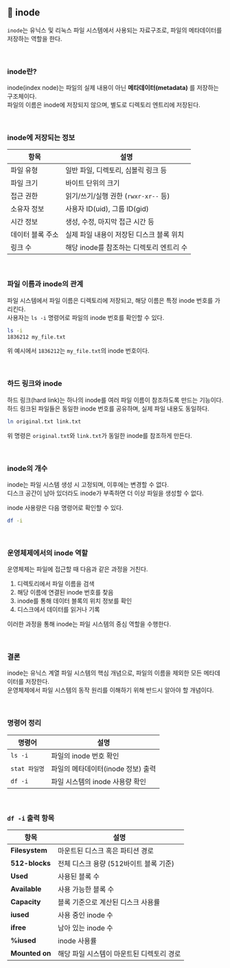## 📂 inode

`inode`는 유닉스 및 리눅스 파일 시스템에서 사용되는 자료구조로, 파일의 메타데이터를 저장하는 역할을 한다.

<br>

### inode란?

inode(index node)는 파일의 실제 내용이 아닌 **메타데이터(metadata)** 를 저장하는 구조체이다.  
파일의 이름은 inode에 저장되지 않으며, 별도로 디렉토리 엔트리에 저장된다.

<br>

### inode에 저장되는 정보

| 항목           | 설명                                      |
|----------------|-------------------------------------------|
| 파일 유형       | 일반 파일, 디렉토리, 심볼릭 링크 등         |
| 파일 크기       | 바이트 단위의 크기                         |
| 접근 권한       | 읽기/쓰기/실행 권한 (`rwxr-xr--` 등)       |
| 소유자 정보     | 사용자 ID(uid), 그룹 ID(gid)               |
| 시간 정보       | 생성, 수정, 마지막 접근 시간 등             |
| 데이터 블록 주소| 실제 파일 내용이 저장된 디스크 블록 위치    |
| 링크 수         | 해당 inode를 참조하는 디렉토리 엔트리 수    |

<br>

### 파일 이름과 inode의 관계

파일 시스템에서 파일 이름은 디렉토리에 저장되고, 해당 이름은 특정 inode 번호를 가리킨다.  
사용자는 `ls -i` 명령어로 파일의 inode 번호를 확인할 수 있다.

```bash
ls -i
1836212 my_file.txt
```

위 예시에서 `1836212`는 `my_file.txt`의 inode 번호이다.

<br>

### 하드 링크와 inode

하드 링크(hard link)는 하나의 inode를 여러 파일 이름이 참조하도록 만드는 기능이다.  
하드 링크된 파일들은 동일한 inode 번호를 공유하며, 실제 파일 내용도 동일하다.

```bash
ln original.txt link.txt
```

위 명령은 `original.txt`와 `link.txt`가 동일한 inode를 참조하게 만든다.

<br>

### inode의 개수

inode는 파일 시스템 생성 시 고정되며, 이후에는 변경할 수 없다.  
디스크 공간이 남아 있더라도 inode가 부족하면 더 이상 파일을 생성할 수 없다.

inode 사용량은 다음 명령어로 확인할 수 있다.

```bash
df -i
```

<br>

### 운영체제에서의 inode 역할

운영체제는 파일에 접근할 때 다음과 같은 과정을 거친다.

1. 디렉토리에서 파일 이름을 검색  
2. 해당 이름에 연결된 inode 번호를 찾음  
3. inode를 통해 데이터 블록의 위치 정보를 확인  
4. 디스크에서 데이터를 읽거나 기록  

이러한 과정을 통해 inode는 파일 시스템의 중심 역할을 수행한다.

<br>

### 결론

inode는 유닉스 계열 파일 시스템의 핵심 개념으로, 파일의 이름을 제외한 모든 메타데이터를 저장한다.  
운영체제에서 파일 시스템의 동작 원리를 이해하기 위해 반드시 알아야 할 개념이다.

<br>

### 명령어 정리

| 명령어        | 설명                                  |
|---------------|---------------------------------------|
| `ls -i`       | 파일의 inode 번호 확인                  |
| `stat 파일명` | 파일의 메타데이터(inode 정보) 출력      |
| `df -i`       | 파일 시스템의 inode 사용량 확인         |

<br>

### `df -i` 출력 항목

| 항목           | 설명 |
|----------------|------|
| **Filesystem** | 마운트된 디스크 혹은 파티션 경로 |
| **512-blocks** | 전체 디스크 용량 (512바이트 블록 기준) |
| **Used**       | 사용된 블록 수 |
| **Available**  | 사용 가능한 블록 수 |
| **Capacity**   | 블록 기준으로 계산된 디스크 사용률 |
| **iused**      | 사용 중인 inode 수 |
| **ifree**      | 남아 있는 inode 수 |
| **%iused**     | inode 사용률 |
| **Mounted on** | 해당 파일 시스템이 마운트된 디렉토리 경로 |

<br>